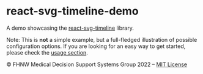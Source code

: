 # react-svg-timeline-demo

A demo showcasing the [react-svg-timeline](https://github.com/netzwerg/react-svg-timeline) library.

Note: This is **not** a simple example, but a full-fledged illustration of possible configuration options.
If you are looking for an easy way to get started, please check the [usage section](https://github.com/netzwerg/react-svg-timeline#usage).

&copy; FHNW Medical Decision Support Systems Group 2022 – [MIT License](LICENSE)
